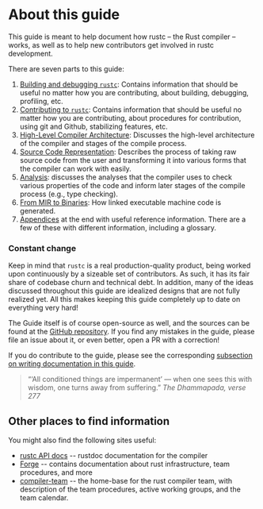 # About this guide

This guide is meant to help document how rustc – the Rust compiler –
works, as well as to help new contributors get involved in rustc
development.

There are seven parts to this guide:

1. [Building and debugging `rustc`][p1]: Contains information that should be
   useful no matter how you are contributing, about building, debugging,
   profiling, etc.
2. [Contributing to `rustc`][contributing]: Contains information that should be useful
   no matter how you are contributing, about procedures for contribution, using git
   and Github, stabilizing features, etc.
3. [High-Level Compiler Architecture][p2]: Discusses the high-level
   architecture of the compiler and stages of the compile process.
4. [Source Code Representation][p3]: Describes the process of taking raw source code from the user and
   transforming it into various forms that the compiler can work with easily.
5. [Analysis][p4]: discusses the analyses that the compiler uses to check various
   properties of the code and inform later stages of the compile process (e.g., type checking).
6. [From MIR to Binaries][p5]: How linked executable machine code is generated.
7. [Appendices][app] at the end with useful reference information. There are a
   few of these with different information, including a glossary.

[p1]: ./getting-started.md
[contributing]: ./contributing.md
[p2]: ./part-2-intro.md
[p3]: ./part-3-intro.md
[p4]: ./part-4-intro.md
[p5]: ./part-5-intro.md
[app]: ./appendix/background.md

### Constant change

Keep in mind that `rustc` is a real production-quality product, being worked upon continuously by a
sizeable set of contributors.
As such, it has its fair share of codebase churn and technical debt.
In addition, many of the ideas discussed throughout this guide are idealized designs that are not
fully realized yet.
All this makes keeping this guide completely up to date on everything very hard!

The Guide itself is of course open-source as well, and the sources can be found at the
[GitHub repository].
If you find any mistakes in the guide, please file an issue about it, or even better, open a PR with
a correction!

If you do contribute to the guide, please see the corresponding
[subsection on writing documentation in this guide].

[subsection on writing documentation in this guide]: contributing.md#contributing-to-rustc-dev-guide

> “‘All conditioned things are impermanent’ — when one sees this with wisdom, one turns away from
> suffering.” _The Dhammapada, verse 277_

## Other places to find information

You might also find the following sites useful:

- [rustc API docs] -- rustdoc documentation for the compiler
- [Forge] -- contains documentation about rust infrastructure, team procedures, and more
- [compiler-team] -- the home-base for the rust compiler team, with description
  of the team procedures, active working groups, and the team calendar.

[GitHub repository]: https://github.com/rust-lang/rustc-dev-guide/
[rustc API docs]: https://doc.rust-lang.org/nightly/nightly-rustc/rustc_middle/
[Forge]: https://forge.rust-lang.org/
[compiler-team]: https://github.com/rust-lang/compiler-team/
